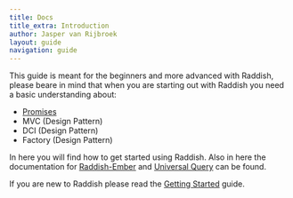```yaml
---
title: Docs
title_extra: Introduction
author: Jasper van Rijbroek
layout: guide
navigation: guide
---
```


This guide is meant for the beginners and more advanced with Raddish, please beare in mind that when you are starting out with Raddish you need a basic understanding about:

- [Promises](https://developer.mozilla.org/en/docs/Web/JavaScript/Reference/Global_Objects/Promise)
- MVC (Design Pattern)
- DCI (Design Pattern)
- Factory (Design Pattern)

In here you will find how to get started using Raddish.
Also in here the documentation for <a href="https://github.com/JaspervRijbroek/raddish-ember" target="_blank">Raddish-Ember</a> and <a href="https://github.com/JaspervRijbroek/universal-query" target="_blank">Universal Query</a> can be found.

If you are new to Raddish please read the [Getting Started](/guide/getting-started.html) guide.